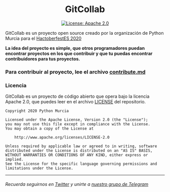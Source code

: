<h1 align="center">GitCollab</h1>
<p align="center">
  <a href="https://github.com/pythonmurcia/gitcollab/blob/master/LICENSE">
    <img alt="License: Apache 2.0" src="https://img.shields.io/hexpm/l/plug?color=gre&label=LICENSE" target="_blank"/>
  </a>
</p>

GitCollab es un proyecto open source creado por la organización de Python Murcia para el [HactoberfestES 2020](https://hacktoberfest.es.python.org/)

**La idea del proyecto es simple, que otros  programadores puedan encontrar proyectos en los que contribuir y que tu puedas encontrar contribuidores para tus proyectos.**

### Para contribuir al proyecto, lee el archivo [contribute.md](https://github.com/pythonmurcia/gitcollab/blob/master/contribute.md)
### Licencia

GitCollab es un proyecto de código abierto que opera bajo la licencia Apache 2.0, que puedes leer en el archivo [LICENSE](https://github.com/pythonmurcia/gitcollab/blob/master/LICENSE) del repositorio.
```
Copyright 2020 Python Murcia

Licensed under the Apache License, Version 2.0 (the "License");
you may not use this file except in compliance with the License.
You may obtain a copy of the License at

    http://www.apache.org/licenses/LICENSE-2.0

Unless required by applicable law or agreed to in writing, software
distributed under the License is distributed on an "AS IS" BASIS,
WITHOUT WARRANTIES OR CONDITIONS OF ANY KIND, either express or implied.
See the License for the specific language governing permissions and
limitations under the License.
```
---

###### Recuerda seguirnos en [Twitter](https://twitter.com/pythonmurcia) y unirte a [nuestro grupo de Telegram](https://t.me/pythonmurcia)
